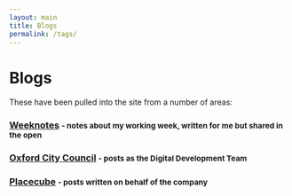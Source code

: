 ```yaml
---
layout: main
title: Blogs
permalink: /tags/
---
```

<div class="page-header">
<h1>Blogs</h1>
</div>

<p>These have been pulled into the site from a number of areas:
<h3>
  <a href="">Weeknotes</a>
  <small> - notes about my working week, written for me but shared in the open</small>
</h3>
  
<h3>
  <a href="/oxford/">Oxford City Council</a>
<small> - posts as the Digital Development Team</small>
</h3> 
  
<h3>
  <a href="/placecube/">Placecube</a>
  <small> - posts written on behalf of the company</small>
</h3>


